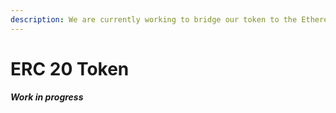 ```yaml
---
description: We are currently working to bridge our token to the Ethereum main net.
---
```


# ERC 20 Token

_**Work in progress**_
